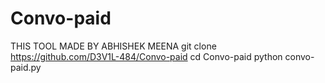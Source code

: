 # Convo-paid
THIS TOOL MADE BY ABHISHEK MEENA
git clone https://github.com/D3V1L-484/Convo-paid
cd Convo-paid
python convo-paid.py
